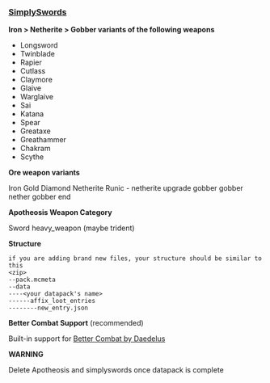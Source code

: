 ### [SimplySwords](https://github.com/Shadows-of-Fire/Apotheosis/tree/1.19/src/main/resources/data/apotheosis)

**Iron > Netherite > Gobber variants of the following weapons**

-   Longsword
-   Twinblade
-   Rapier
-   Cutlass
-   Claymore
-   Glaive
-   Warglaive
-   Sai
-   Katana
-   Spear
-   Greataxe
-   Greathammer
-   Chakram
-   Scythe

**Ore weapon variants**

Iron
Gold
Diamond
Netherite
Runic - netherite upgrade
gobber
gobber nether
gobber end

**Apotheosis Weapon Category**

Sword
heavy_weapon
(maybe trident)

**Structure**

	if you are adding brand new files, your structure should be similar to this
	<zip>
	--pack.mcmeta 
	--data
	----<your datapack's name>
	------affix_loot_entries
	--------new_entry.json

**Better Combat Support** (recommended)

Built-in support for [Better Combat by Daedelus](https://www.curseforge.com/minecraft/mc-mods/better-combat-by-daedelus)

**WARNING**

Delete Apotheosis and simplyswords once datapack is complete
